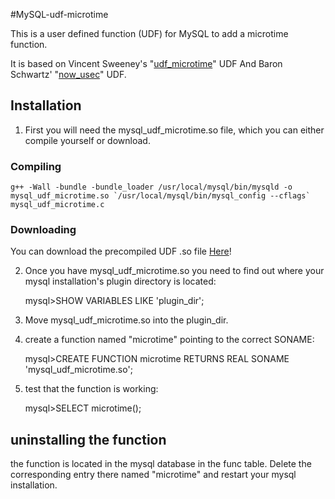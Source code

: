 #MySQL-udf-microtime

This is a user defined function (UDF) for MySQL to add a microtime function.

It is based on Vincent Sweeney's "[udf_microtime][micro]" UDF
And Baron Schwartz' "[now_usec][usec]" UDF.

## Installation

1. First you will need the mysql_udf_microtime.so file, which you can either compile yourself or download.

### Compiling

    g++ -Wall -bundle -bundle_loader /usr/local/mysql/bin/mysqld -o mysql_udf_microtime.so `/usr/local/mysql/bin/mysql_config --cflags` mysql_udf_microtime.c

### Downloading

You can download the precompiled UDF .so file [Here][download]!


2. Once you have mysql_udf_microtime.so you need to find out where your mysql installation's plugin directory is located:
    
    mysql>SHOW VARIABLES LIKE 'plugin_dir';
    
    
3. Move mysql_udf_microtime.so into the plugin_dir.


4. create a function named "microtime" pointing to the correct SONAME:

    mysql>CREATE FUNCTION microtime RETURNS REAL SONAME 'mysql_udf_microtime.so';


5.  test that the function is working:

    mysql>SELECT microtime();


## uninstalling the function

the function is located in the mysql database in the func table. Delete the corresponding entry there named "microtime" and restart your mysql installation.


[micro]:https://bitbucket.org/vinces/udf-microtime/src/bd48df4d4020/udf_microtime.c
[usec]:http://www.xaprb.com/blog/2007/10/30/how-i-built-the-now_usec-udf-for-mysql/
[download]:https://github.com/CarnotInteractive/MySQL-udf-microtime/raw/master/mysql_udf_microtime.so
